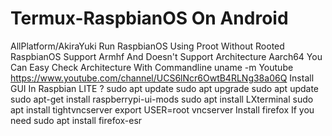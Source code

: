 # Termux-RaspbianOS On Android
AllPlatform/AkiraYuki
Run RaspbianOS Using Proot Without Rooted
RaspbianOS Support Armhf And Doesn't Support Architecture Aarch64
You Can Easy Check Architecture With Commandline uname -m
Youtube https://www.youtube.com/channel/UCS6lNcr6OwtB4RLNg38a06Q
Install GUI In Raspbian LITE ?
sudo apt update
sudo apt upgrade
sudo apt update
sudo apt-get install raspberrypi-ui-mods
sudo apt install LXterminal
sudo apt install tightvncserver
export USER=root
vncserver
Install firefox If you need
sudo apt install firefox-esr
